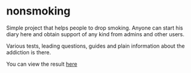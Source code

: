 nonsmoking
==========

Simple project that helps people to drop smoking. Anyone can start his diary here and obtain support of any kind from admins and other users.

Various tests, leading questions, guides and plain information about the addiction is there.

You can view the result [here](http://nonsmoking.heroku.com)
